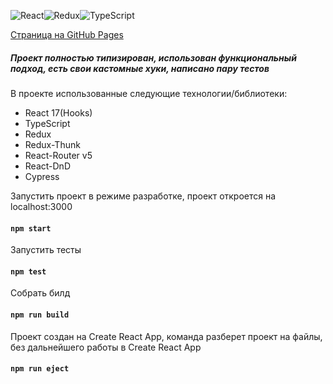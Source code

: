![React](https://img.shields.io/badge/react-%2320232a.svg?style=for-the-badge&logo=react&logoColor=%2361DAFB)![Redux](https://img.shields.io/badge/redux-%23593d88.svg?style=for-the-badge&logo=redux&logoColor=white)![TypeScript](https://img.shields.io/badge/typescript-%23007ACC.svg?style=for-the-badge&logo=typescript&logoColor=white)

[Страница на GitHub Pages](https://vanichh.github.io/react-burger/)

##### Проект полностью типизирован, использован функциональный подход, есть свои кастомные хуки, написано пару тестов

В проекте использованные следующие технологии/библиотеки:

- React 17(Hooks)
- TypeScript
- Redux
- Redux-Thunk
- React-Router v5
- React-DnD
- Cypress

Запустить проект в режиме разработке, проект откроется на localhost:3000

#### `npm start`

Запустить тесты

#### `npm test`

Собрать билд

#### `npm run build`

Проект создан на Create React App, команда разберет проект на файлы, без дальнейшего работы в Create React App

#### `npm run eject`
